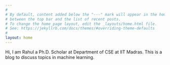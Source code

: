 ```yaml
---
#
# By default, content added below the "---" mark will appear in the home page
# between the top bar and the list of recent posts.
# To change the home page layout, edit the _layouts/home.html file.
# See: https://jekyllrb.com/docs/themes/#overriding-theme-defaults
#
layout: home
---
```


Hi, I am Rahul a Ph.D. Scholar at Department of CSE at IIT Madras. This is a blog to discuss topics in machine learning. 
